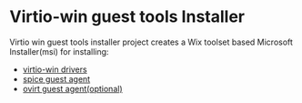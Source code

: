 # **Virtio-win guest tools Installer**
Virtio win guest tools installer project creates a Wix toolset 
based Microsoft Installer(msi) for installing:
* [virtio-win drivers](https://github.com/virtio-win/kvm-guest-drivers-windows) 
* [spice guest agent](https://www.spice-space.org/) 
* [ovirt guest agent(optional)](https://github.com/oVirt/ovirt-guest-agent)
